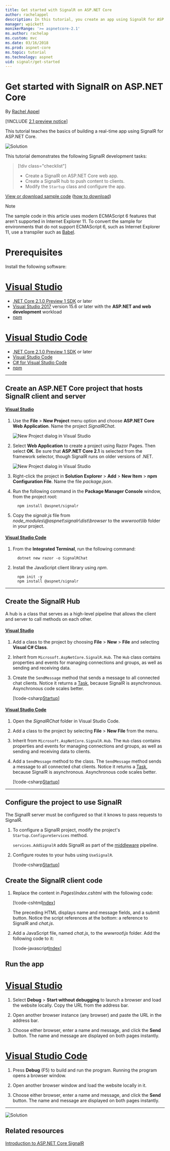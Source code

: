 ```yaml
---
title: Get started with SignalR on ASP.NET Core
author: rachelappel
description: In this tutorial, you create an app using SignalR for ASP.NET Core.
manager: wpickett
monikerRange: '>= aspnetcore-2.1'
ms.author: rachelap
ms.custom: mvc
ms.date: 03/16/2018
ms.prod: aspnet-core
ms.topic: tutorial
ms.technology: aspnet
uid: signalr/get-started
---
```

# Get started with SignalR on ASP.NET Core

By [Rachel Appel](https://twitter.com/rachelappel)

[!INCLUDE [2.1 preview notice](~/includes/2.1.md)]

This tutorial teaches the basics of building a real-time app using SignalR for ASP.NET Core.

   ![Solution](get-started/_static/signalr-get-started-finished.png)

This tutorial demonstrates the following SignalR development tasks:

> [!div class="checklist"]
> * Create a SignalR on ASP.NET Core web app.
> * Create a SignalR hub to push content to clients.
> * Modify the `Startup` class and configure the app.

[View or download sample code](https://github.com/aspnet/Docs/tree/master/aspnetcore/signalr/get-started/sample/) ([how to download](xref:tutorials/index#how-to-download-a-sample))

> [!NOTE]
> The sample code in this article uses modern ECMAScript 6 features that aren't supported in Internet Explorer 11.
> To convert the sample for environments that do not support ECMAScript 6, such as Internet Explorer 11, use a transpiler such as [Babel](http://babeljs.io/).

# Prerequisites

Install the following software:

# [Visual Studio](#tab/visual-studio)

* [.NET Core 2.1.0 Preview 1 SDK](https://www.microsoft.com/net/download/dotnet-core/sdk-2.1.300-preview1) or later
* [Visual Studio 2017](https://www.visualstudio.com/downloads/) version 15.6 or later with the **ASP.NET and web development** workload
* [npm](https://www.npmjs.com/get-npm)

# [Visual Studio Code](#tab/visual-studio-code)

* [.NET Core 2.1.0 Preview 1 SDK](https://www.microsoft.com/net/download/dotnet-core/sdk-2.1.300-preview1) or later
* [Visual Studio Code](https://code.visualstudio.com/download) 
* [C# for Visual Studio Code](https://marketplace.visualstudio.com/items?itemName=ms-vscode.csharp)
* [npm](https://www.npmjs.com/get-npm)

-----

## Create an ASP.NET Core project that hosts SignalR client and server

#### [Visual Studio](#tab/visual-studio/)
1. Use the **File** > **New Project** menu option and choose **ASP.NET Core Web Application**. Name the project *SignalRChat*.

   ![New Project dialog in Visual Studio](get-started/_static/signalr-new-project-dialog.png)

2. Select **Web Application** to create a project using Razor Pages. Then select **OK**. Be sure that **ASP.NET Core 2.1** is selected from the framework selector, though SignalR runs on older versions of .NET.

   ![New Project dialog in Visual Studio](get-started/_static/signalr-new-project-choose-type.png)

3. Right-click the project in **Solution Explorer** > **Add** > **New Item** > **npm Configuration File**. Name the file *package.json*.

4. Run the following command in the **Package Manager Console** window, from the project root:

    ```console
      npm install @aspnet/signalr
    ```
5. Copy the <em>signalr.js</em> file from <em>node_modules\\@aspnet\signalr\dist\browser</em> to the <em>wwwroot\lib</em> folder in your project.

#### [Visual Studio Code](#tab/visual-studio-code/)
1. From the **Integrated Terminal**, run the following command:

    ```console
      dotnet new razor -o SignalRChat
    ```

2. Install the JavaScript client library using *npm*.

    ```
      npm init -y
      npm install @aspnet/signalr
    ```

* * *
## Create the SignalR Hub

A hub is a class that serves as a high-level pipeline that allows the client and server to call methods on each other.

#### [Visual Studio](#tab/visual-studio/)
1. Add a class to the project by choosing **File** > **New** > **File** and selecting **Visual C# Class**.

2. Inherit from `Microsoft.AspNetCore.SignalR.Hub`. The `Hub` class contains properties and events for managing connections and groups, as well as sending and receiving data.

3. Create the `SendMessage` method that sends a message to all connected chat clients. Notice it returns a [Task](https://msdn.microsoft.com/en-us/library/system.threading.tasks.task(v=vs.110).aspx), because SignalR is asynchronous. Asynchronous code scales better.


   [!code-csharp[Startup](get-started/sample/Hubs/ChatHub.cs)]


#### [Visual Studio Code](#tab/visual-studio-code/)
1. Open the *SignalRChat* folder in Visual Studio Code.

2. Add a class to the project by selecting **File** > **New File** from the menu.

3. Inherit from `Microsoft.AspNetCore.SignalR.Hub`. The `Hub` class contains properties and events for managing connections and groups, as well as sending and receiving data to clients.

4. Add a `SendMessage` method to the class. The `SendMessage` method sends a message to all connected chat clients. Notice it returns a [Task](/dotnet/api/system.threading.tasks.task), because SignalR is asynchronous. Asynchronous code scales better.

   [!code-csharp[Startup](get-started/sample/Hubs/ChatHub.cs?range=7-14)]

* * *
## Configure the project to use SignalR

The SignalR server must be configured so that it knows to pass requests to SignalR.

1. To configure a SignalR project, modify the project's `Startup.ConfigureServices` method.

   `services.AddSignalR` adds SignalR as part of the [middleware](xref:fundamentals/middleware/index) pipeline.

2. Configure routes to your hubs using `UseSignalR`.


   [!code-csharp[Startup](get-started/sample/Startup.cs?highlight=36,56-59)]


## Create the SignalR client code

1. Replace the content in *Pages\Index.cshtml* with the following code:

   [!code-cshtml[Index](get-started/sample/Pages/Index.cshtml)]

   The preceding HTML displays name and message fields, and a submit button. Notice the script references at the bottom: a reference to SignalR and *chat.js*.

2. Add a JavaScript file, named *chat.js*, to the *wwwroot\js* folder. Add the following code to it:

   [!code-javascript[Index](get-started/sample/wwwroot/js/chat.js)]

## Run the app

# [Visual Studio](#tab/visual-studio)

1. Select **Debug** > **Start without debugging** to launch a browser and load the website locally. Copy the URL from the address bar.

1. Open another browser instance (any browser) and paste the URL in the address bar.

1. Choose either browser, enter a name and message, and click the **Send** button. The name and message are displayed on both pages instantly.

# [Visual Studio Code](#tab/visual-studio-code)

1. Press **Debug** (F5) to build and run the program. Running the program opens a browser window.

1. Open another browser window and load the website locally in it.

1. Choose either browser, enter a name and message, and click the **Send** button. The name and message are displayed on both pages instantly.

-----

  ![Solution](get-started/_static/signalr-get-started-finished.png)

## Related resources

[Introduction to ASP.NET Core SignalR](introduction.md)